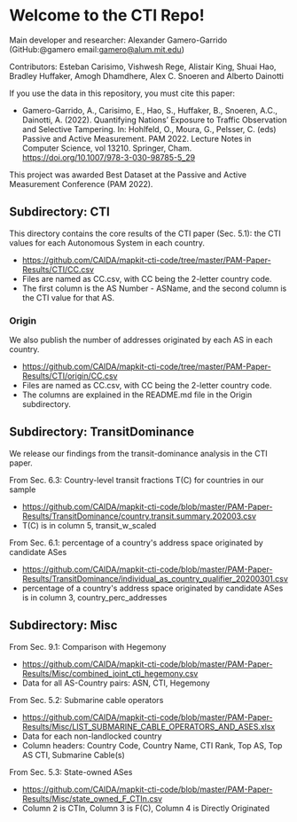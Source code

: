 # Welcome to the CTI Repo!

Main developer and researcher: Alexander Gamero-Garrido (GitHub:@gamero email:gamero@alum.mit.edu)

Contributors: Esteban Carisimo, Vishwesh Rege, Alistair King, Shuai Hao, Bradley Huffaker, Amogh Dhamdhere, Alex C. Snoeren and Alberto Dainotti

If you use the data in this repository, you must cite this paper:

- Gamero-Garrido, A., Carisimo, E., Hao, S., Huffaker, B., Snoeren, A.C., Dainotti, A. (2022). Quantifying Nations’ Exposure to Traffic Observation and Selective Tampering. In: Hohlfeld, O., Moura, G., Pelsser, C. (eds) Passive and Active Measurement. PAM 2022. Lecture Notes in Computer Science, vol 13210. Springer, Cham. https://doi.org/10.1007/978-3-030-98785-5_29

This project was awarded Best Dataset at the Passive and Active Measurement Conference (PAM 2022).

## Subdirectory: CTI

This directory contains the core results of the CTI paper (Sec. 5.1): the CTI values for each Autonomous System in each country.

- https://github.com/CAIDA/mapkit-cti-code/tree/master/PAM-Paper-Results/CTI/CC.csv
- Files are named as CC.csv, with CC being the 2-letter country code.
- The first column is the AS Number - ASName, and the second column is the CTI value for that AS.

### Origin

We also publish the number of addresses originated by each AS in each country. 

- https://github.com/CAIDA/mapkit-cti-code/tree/master/PAM-Paper-Results/CTI/origin/CC.csv
- Files are named as CC.csv, with CC being the 2-letter country code.
- The columns are explained in the README.md file in the Origin subdirectory.

## Subdirectory: TransitDominance

We release our findings from the transit-dominance analysis in the CTI paper.
  
From Sec. 6.3: Country-level transit fractions T(C) for countries in our sample

- https://github.com/CAIDA/mapkit-cti-code/blob/master/PAM-Paper-Results/TransitDominance/country.transit.summary.202003.csv 
- T(C) is in column 5, transit_w_scaled
  
From Sec. 6.1: percentage of a country's address space originated by candidate ASes 

- https://github.com/CAIDA/mapkit-cti-code/blob/master/PAM-Paper-Results/TransitDominance/individual_as_country_qualifier_20200301.csv
- percentage of a country's address space originated by candidate ASes is in column 3, country_perc_addresses
  
## Subdirectory: Misc
  
From Sec. 9.1: Comparison with Hegemony

- https://github.com/CAIDA/mapkit-cti-code/blob/master/PAM-Paper-Results/Misc/combined_joint_cti_hegemony.csv
- Data for all AS-Country pairs: ASN, CTI, Hegemony
  
From Sec. 5.2: Submarine cable operators

- https://github.com/CAIDA/mapkit-cti-code/blob/master/PAM-Paper-Results/Misc/LIST_SUBMARINE_CABLE_OPERATORS_AND_ASES.xlsx
- Data for each non-landlocked country
- Column headers: Country Code,	Country Name,	CTI Rank,	Top AS, Top AS CTI, Submarine Cable(s)
 
From Sec. 5.3: State-owned ASes
    
- https://github.com/CAIDA/mapkit-cti-code/blob/master/PAM-Paper-Results/Misc/state_owned_F_CTIn.csv
- Column 2 is CTIn, Column 3 is F(C), Column 4 is Directly Originated
  
  
